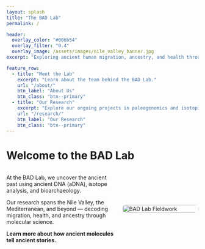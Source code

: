 ```yaml
---
layout: splash
title: "The BAD Lab"
permalink: /

header:
  overlay_color: "#006b54"
  overlay_filter: "0.4"
  overlay_image: /assets/images/nile_valley_banner.jpg
excerpt: "Exploring ancient human migration, ancestry, and health through genomics at Binghamton University."

feature_row:
  - title: "Meet the Lab"
    excerpt: "Learn about the team behind the BAD Lab."
    url: "/about/"
    btn_label: "About Us"
    btn_class: "btn--primary"
  - title: "Our Research"
    excerpt: "Explore our ongoing projects in paleogenomics and isotopic analysis."
    url: "/research/"
    btn_label: "Our Research"
    btn_class: "btn--primary"
---
```


# Welcome to the BAD Lab

<div style="display: flex; align-items: center; flex-wrap: wrap;">

<div style="flex: 2; padding-right: 20px; min-width: 250px;">

At the BAD Lab, we uncover the ancient past using ancient DNA (aDNA), isotope analysis, and bioarchaeology.

Our research spans the Nile Valley, the Mediterranean, and beyond — decoding migration, health, and ancestry through molecular science.

**Learn more about how ancient molecules tell ancient stories.**

</div>

<div style="flex: 1; min-width: 200px;">
<img src="/assets/images/IMG_3285.JPG" alt="BAD Lab Fieldwork" style="width:100%; max-width:300px; border-radius:10px;">
</div>

</div>

